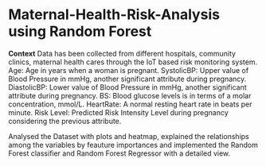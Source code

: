 # Maternal-Health-Risk-Analysis using Random Forest
**Context**
Data has been collected from different hospitals, community clinics, maternal health cares through the IoT based risk monitoring system.
Age: Age in years when a woman is pregnant.
SystolicBP: Upper value of Blood Pressure in mmHg, another significant attribute during pregnancy.
DiastolicBP: Lower value of Blood Pressure in mmHg, another significant attribute during pregnancy.
BS: Blood glucose levels is in terms of a molar concentration, mmol/L.
HeartRate: A normal resting heart rate in beats per minute.
Risk Level: Predicted Risk Intensity Level during pregnancy considering the previous attribute.

Analysed the Dataset with plots and heatmap, explained the relationships among the variables by feauture importances and implemented the Random Forest classifier and
Random Forest Regressor with a detailed view.
